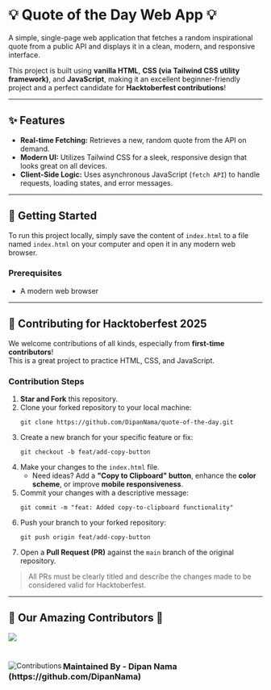 # 💡 Quote of the Day Web App 💡

A simple, single-page web application that fetches a random inspirational quote from a public API and displays it in a clean, modern, and responsive interface.  

This project is built using **vanilla HTML**, **CSS (via Tailwind CSS utility framework)**, and **JavaScript**, making it an excellent beginner-friendly project and a perfect candidate for **Hacktoberfest contributions**!  

---

## ✨ Features
- **Real-time Fetching:** Retrieves a new, random quote from the API on demand.  
- **Modern UI:** Utilizes Tailwind CSS for a sleek, responsive design that looks great on all devices.  
- **Client-Side Logic:** Uses asynchronous JavaScript (`fetch API`) to handle requests, loading states, and error messages.  

---

## 🚀 Getting Started

To run this project locally, simply save the content of `index.html` to a file named `index.html` on your computer and open it in any modern web browser.  

### Prerequisites  
- A modern web browser  

---

## 💖 Contributing for Hacktoberfest 2025 

We welcome contributions of all kinds, especially from **first-time contributors**!  
This is a great project to practice HTML, CSS, and JavaScript.

### Contribution Steps  
1. **Star and Fork** this repository.  
2. Clone your forked repository to your local machine:  
   ```
   git clone https://github.com/DipanNama/quote-of-the-day.git
   ```
3. Create a new branch for your specific feature or fix:  
   ```
   git checkout -b feat/add-copy-button
   ```
4. Make your changes to the `index.html` file.  
   - Need ideas? Add a **"Copy to Clipboard" button**, enhance the **color scheme**, or improve **mobile responsiveness**.  
5. Commit your changes with a descriptive message:  
   ```
   git commit -m "feat: Added copy-to-clipboard functionality"
   ```
6. Push your branch to your forked repository:  
   ```
   git push origin feat/add-copy-button
   ```
7. Open a **Pull Request (PR)** against the `main` branch of the original repository.  

> All PRs must be clearly titled and describe the changes made to be considered valid for Hacktoberfest.  

---

<div>
  <h2>🙌 Our Amazing Contributors 🙌</h2>
  <a href="https://github.com/repo=DipanNama/quote-of-the-day/graphs/contributors" align="center">
  <img src="https://contrib.rocks/image?repo=DipanNama/quote-of-the-day&v=1" />
</a>
</div>
<br>
<div align="center">
  <img src="https://contrib.rocks/image?repo=DipanNama/DipanNama" alt="Contributions" align="left">
  <h3 align="left">Maintained By - Dipan Nama <br>(https://github.com/DipanNama)</h3>
</div>

